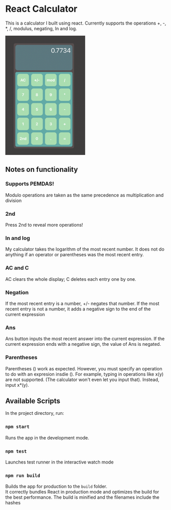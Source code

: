 # React Calculator

This is a calculator I built using react. Currently supports the operations +, -, *, /, modulus, negating, ln and log.

<img src="calc.png" alt="picture of my calculator" width="250"/>

## Notes on functionality 

### Supports PEMDAS!

Modulo operations are taken as the same precedence as multiplication and division

### 2nd

Press 2nd to reveal more operations!

### ln and log

My calculator takes the logarithm of the most recent number. It does not do anything if an operator or parentheses was the most recent entry. 

### AC and C

AC clears the whole display; C deletes each entry one by one.

### Negation

If the most recent entry is a number, +/- negates that number. If the most recent entry is not a number, it adds a negative sign to the end of the current expression

### Ans

Ans button inputs the most recent answer into the current expression. If the current expression ends with a negative sign, the value of Ans is negated.

### Parentheses

Parentheses () work as expected. However, you must specify an operation to do with an expresion insdie (). For example, typing in operations like x(y) are not supported. (The calculator won't even let you input that). Instead, input x*(y).

## Available Scripts

In the project directory, run:

### `npm start`

Runs the app in the development mode.

### `npm test`

Launches test runner in the interactive watch mode

### `npm run build`

Builds the app for production to the `build` folder.\
It correctly bundles React in production mode and optimizes the build for the best performance.
The build is minified and the filenames include the hashes
